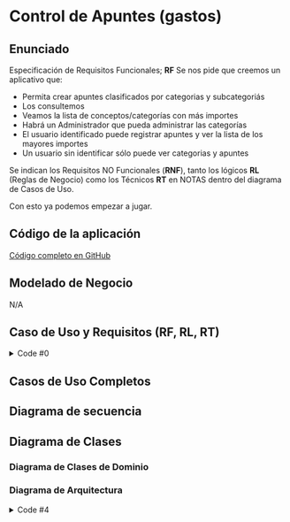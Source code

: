 # Control de Apuntes (gastos)


## Enunciado

Especificación de Requisitos Funcionales; **RF**
Se nos pide que creemos un aplicativo que: 
- Permita crear apuntes clasificados por categorias y subcategoriás
- Los consultemos
- Veamos la lista de conceptos/categorías con más importes
- Habrá un Administrador que pueda administrar las categorías
- El usuario identificado puede registrar apuntes y ver la lista de los mayores importes
- Un usuario sin identificar sólo puede ver categorias y apuntes
  
Se indican los Requisitos NO Funcionales (**RNF**), tanto los lógicos **RL** (Reglas de Negocio) como los Técnicos **RT** en NOTAS dentro del diagrama de Casos de Uso.

Con esto ya podemos empezar a jugar.  


## Código de la aplicación
[Código completo en GitHub](https://github.com/srlopez/javaApuntes)



## Modelado de Negocio
N/A

## Caso de Uso y Requisitos (RF, RL, RT)

<img src="http://www.plantuml.com/plantuml/proxy?src=https://raw.githubusercontent.com/srlopez/RUP/master/ejemplos/control_gastos.md&idx=0&v=1" alt=""/>

<details><summary>Code #0</summary>

```plantuml
@startuml
hide stereotype

skinparam usecase {
  BackgroundColor White
  BorderColor DarkSlateGray
  ArrowColor Grey
  
  BorderThickness<<beta>> 1
  BorderStyle<<beta>> dotted
  'BackgroundColor<<beta>> #FFE
  'BorderColor<<beta>> Red
}
skinparam actor {
  BackgroundColor White
  BorderColor DarkSlateGray
  ArrowColor Grey
}
skinparam note {
  BackgroundColor White
  BorderColor DarkSlateGray
}

left to right direction
'top to bottom direction
:Invitado: as n
:Usuario: as u
:Admin: as a

rectangle admin #WhiteSmoke {
    rectangle user #AliceBlue{
        rectangle normal #FloralWhite {
            (Consultar\nCategorias\n<b>UC4</b>) as uc4 
            (Consultar\nSubCategorias\n<b>UC5</b>) as uc5 
        } 
        (Consultar\nApuntes\n<b>UC6</b>) as uc6 
        (Consultar\nImportes\n<b>UC7</b>) as uc7<<beta>>
        (Registrar\nApuntes\n«crud»\n<b>UC3</b>) as uc3 
    }
    (Registrar\nCategorias\n«crud»\n<b>UC1</b>) as uc1
    (Registrar\nSubCategorias\n«crud»\n<b>UC2</b>) as uc2 
}
a -- uc2
a -- uc1
u -- uc6
u -- uc3
u -- uc7
n -- uc4
n -- uc5
u -d-|> n
a -d-|> u
@enduml
```
</details>

## Casos de Uso Completos

## Diagrama de secuencia

## Diagrama de Clases

### Diagrama de Clases de Dominio

### Diagrama de Arquitectura

<img src="http://www.plantuml.com/plantuml/proxy?src=https://raw.githubusercontent.com/srlopez/RUP/master/ejemplos/control_gastos.md&idx=1&v=1" alt=""/>
<details><summary>Code #4</summary>

```plantuml
@startuml
title <b>Diagrama de Clases</b>\n<i>Arquitectura de la Aplicación</i>
'left to right direction
skinparam class {
  skinparam monochrome true
  skinparam shadowing false
  BackgroundColor White
  BorderColor Gray
  ' FontName Consolas
  ArrowColor Gray
}
scale 1
hide circle

class Fachada<<Sistema>> {   }
class View{  }

class Ctrl{
  -- Métodos --
    +void run()
    +void useCase1()
    +void useCase2()
    +void useCase3()
    +void useCase4()
    +void useCase5()
    +void useCase6()
  }


class ApuntesSQLite{ 
      -dbname 
    }

class ApuntesMem{ 
      -filename 
    }

class IApuntesDAL {  }

Ctrl ..> Fachada: sistema 
Ctrl ..> View: vista
IApuntesDAL <.r. Fachada : repositorio

ApuntesSQLite -u-|> IApuntesDAL
ApuntesMem -u-|> IApuntesDAL

@enduml
```
</details>